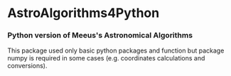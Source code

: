 # AstroAlgorithms4Python
### Python version of Meeus's Astronomical Algorithms

This package used only basic python packages and function but package numpy is required in some cases (e.g. coordinates calculations and conversions).
